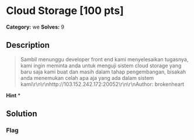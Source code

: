 # Cloud Storage [100 pts]

**Category:** we
**Solves:** 9

## Description
>Sambil menunggu developer front end kami menyelesaikan tugasnya, kami ingin meminta anda untuk menguji sistem cloud storage yang baru saja kami buat dan masih dalam tahap pengembangan, bisakah anda menemukan celah apa aja yang ada dalam sistem kami\r\n\r\nhttp://103.152.242.172:20052\r\n\r\nAuthor: brokenheart

**Hint**
* 

## Solution

### Flag

